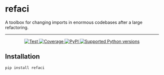 # refaci

A toolbox for changing imports in enormous codebases after a large refactoring.

---

<p align="center">
<a href="https://github.com/ovsyanka83/refaci/actions?query=workflow%3ATests+event%3Apush+branch%3Amain" target="_blank">
    <img src="https://github.com/Ovsyanka83/refaci/actions/workflows/test.yaml/badge.svg?branch=main&event=push" alt="Test">
</a>
<a href="https://codecov.io/gh/ovsyanka83/refaci" target="_blank">
    <img src="https://img.shields.io/codecov/c/github/ovsyanka83/refaci?color=%2334D058" alt="Coverage">
</a>
<a href="https://pypi.org/project/refaci/" target="_blank">
    <img alt="PyPI" src="https://img.shields.io/pypi/v/refaci?color=%2334D058&label=pypi%20package" alt="Package version">
</a>
<a href="https://pypi.org/project/refaci/" target="_blank">
    <img src="https://img.shields.io/pypi/pyversions/refaci?color=%2334D058" alt="Supported Python versions">
</a>
</p>

## Installation

```bash
pip install refaci
```
